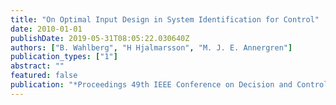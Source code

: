 ```yaml
---
title: "On Optimal Input Design in System Identification for Control"
date: 2010-01-01
publishDate: 2019-05-31T08:05:22.030640Z
authors: ["B. Wahlberg", "H Hjalmarsson", "M. J. E. Annergren"]
publication_types: ["1"]
abstract: ""
featured: false
publication: "*Proceedings 49th IEEE Conference on Decision and Control*"
---
```


